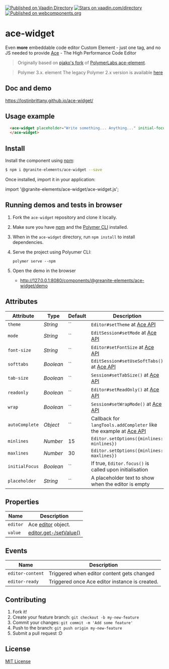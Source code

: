 [![Published on Vaadin  Directory](https://img.shields.io/badge/Vaadin%20Directory-published-00b4f0.svg)](https://vaadin.com/directory/component/LostInBrittanyace-widget)
[![Stars on vaadin.com/directory](https://img.shields.io/vaadin-directory/star/LostInBrittanyace-widget.svg)](https://vaadin.com/directory/component/LostInBrittanyace-widget)
[![Published on webcomponents.org](https://img.shields.io/badge/webcomponents.org-published-blue.svg)](https://www.webcomponents.org/element/LostInBrittany/ace-widget)  

# ace-widget #

Even <strong>more</strong> embeddable code editor
Custom Element - just one tag, and no JS needed to provide
[Ace](http://ace.c9.io/) - The High Performance Code Editor

> Originally based on [pjako's fork](https://github.com/pjako/ace-element)
> of [PolymerLabs ace-element](https://github.com/PolymerLabs/ace-element).
>

> Polymer 3.x. element
> The legacy Polymer 2.x version is available [here](https://www.webcomponents.org/element/LostInBrittany/ace-widget/)

## Doc and demo

https://lostinbrittany.github.io/ace-widget/


## Usage example

<!---
```
<custom-element-demo>
  <template>
    <script src="./@webcomponents/webcomponentsjs/webcomponents-loader.js"></script>
    <script src="../../@webcomponents/webcomponentsjs/webcomponents-loader.js"></script>
    <script type="module" src="../../@granite-elements/ace-widget/ace-widget.js"></script>
    <next-code-block></next-code-block>
  </template>
</custom-element-demo>
```
-->
```html
  <ace-widget placeholder="Write something... Anything..." initial-focus>
  </ace-widget>
```


## Install


Install the component using [npm](https://www.npmjs.com/):

```sh
$ npm i @granite-elements/ace-widget --save
```

Once installed, import it in your application:

import '@granite-elements/ace-widget/ace-widget.js';



## Running demos and tests in browser

1. Fork the `ace-widget` repository and clone it locally.

1. Make sure you have [npm](https://www.npmjs.com/) 
and the [Polymer CLI](https://www.polymer-project.org/3.0/docs/tools/polymer-cli) installed.

1. When in the `ace-widget` directory, run `npm install` to install dependencies.

1. Serve the project using Polyumer CLI:

    `polymer serve --npm`

1. Open the demo in the browser

    - http://127.0.0.1:8080/components/@greanite-elements/ace-widget/demo


## Attributes

Attribute     | Type      | Default | Description
---           | ---       | ---     | ---
`theme`       | *String*  | ``      | `Editor#setTheme` at [Ace API](http://ace.c9.io/#nav=api&api=editor)
`mode`        | *String*  | ``      | `EditSession#setMode` at [Ace API](http://ace.c9.io/#nav=api&api=edit_session)
`font-size`   | *String*  | ``      | `Editor#setFontSize` at [Ace API](http://ace.c9.io/#nav=api&api=editor)
`softtabs`    | *Boolean* | ``      | `EditSession#setUseSoftTabs()` at [Ace API](http://ace.c9.io/#nav=api&api=edit_session)
`tab-size`    | *Boolean* | ``      | `Session#setTabSize()` at [Ace API](http://ace.c9.io/#nav=api&api=edit_session)
`readonly`    | *Boolean* | ``      | `Editor#setReadOnly()` at [Ace API](http://ace.c9.io/#nav=api&api=editor)
`wrap`        | *Boolean* | ``      | `Session#setWrapMode()` at [Ace API](http://ace.c9.io/#nav=api&api=edit_session)
`autoComplete` | *Object* | ``   | Callback for `langTools.addCompleter` like the example at [Ace API](https://github.com/ajaxorg/ace/wiki/How-to-enable-Autocomplete-in-the-Ace-editor)
`minlines`    | *Number*  | 15      | `Editor.setOptions({minlines: minlines})`
`maxlines`    | *Number*  | 30      | `Editor.setOptions({minlines: maxlines})`
`initialFocus`| *Boolean* | ``      | If true, `Editor.focus()` is called upon initialisation
`placeholder` | *String*  | ``      | A placeholder text to show when the editor is empty

## Properties

Name        |  Description
---         | ---
`editor`    | Ace [editor](http://ace.c9.io/#nav=api&api=editor) object.
`value`     | [editor.get-/setValue()](http://ace.c9.io/#nav=api&api=editor)

## Events

Name             |  Description
---              | ---
`editor-content` | Triggered when editor content gets changed
`editor-ready`   | Triggered once Ace editor instance is created.

## Contributing

1. Fork it!
2. Create your feature branch: `git checkout -b my-new-feature`
3. Commit your changes: `git commit -m 'Add some feature'`
4. Push to the branch: `git push origin my-new-feature`
5. Submit a pull request :D

## License

[MIT License](http://opensource.org/licenses/MIT)
